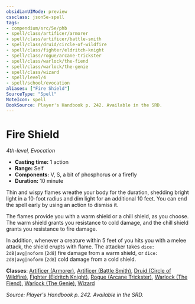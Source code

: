 ```yaml
---
obsidianUIMode: preview
cssclass: json5e-spell
tags:
- compendium/src/5e/phb
- spell/class/artificer/armorer
- spell/class/artificer/battle-smith
- spell/class/druid/circle-of-wildfire
- spell/class/fighter/eldritch-knight
- spell/class/rogue/arcane-trickster
- spell/class/warlock/the-fiend
- spell/class/warlock/the-genie
- spell/class/wizard
- spell/level/4
- spell/school/evocation
aliases: ["Fire Shield"]
SourceType: "Spell"
NoteIcon: spell
BookSource: Player's Handbook p. 242. Available in the SRD.
---
```

# Fire Shield
*4th-level, Evocation*  

- **Casting time:** 1 action
- **Range:** Self
- **Components:** V, S, a bit of phosphorus or a firefly
- **Duration:** 10 minute

Thin and wispy flames wreathe your body for the duration, shedding bright light in a 10-foot radius and dim light for an additional 10 feet. You can end the spell early by using an action to dismiss it.

The flames provide you with a warm shield or a chill shield, as you choose. The warm shield grants you resistance to cold damage, and the chill shield grants you resistance to fire damage.

In addition, whenever a creature within 5 feet of you hits you with a melee attack, the shield erupts with flame. The attacker takes `dice: 2d8|avg|noform` (`2d8`) fire damage from a warm shield, or `dice: 2d8|avg|noform` (`2d8`) cold damage from a cold shield.

**Classes**: [Artificer (Armorer)](/3-Mechanics/CLI/classes/artificer-armorer-tce.md), [Artificer (Battle Smith)](/3-Mechanics/CLI/classes/artificer-battle-smith-tce.md), [Druid (Circle of Wildfire)](/3-Mechanics/CLI/classes/druid-circle-of-wildfire-tce.md), [Fighter (Eldritch Knight)](/3-Mechanics/CLI/classes/fighter-eldritch-knight.md), [Rogue (Arcane Trickster)](/3-Mechanics/CLI/classes/rogue-arcane-trickster.md), [Warlock (The Fiend)](/3-Mechanics/CLI/classes/warlock-the-fiend.md), [Warlock (The Genie)](/3-Mechanics/CLI/classes/warlock-the-genie-tce.md), [Wizard](/3-Mechanics/CLI/classes/wizard.md)

*Source: Player's Handbook p. 242. Available in the SRD.*